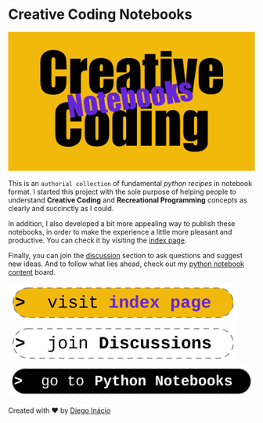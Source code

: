 # Creative Coding Notebooks

[![Creative Coding Notebooks](social-preview.png)](https://diegoinacio.github.io/creative-coding-notebooks/)

This is an `authorial collection` of fundamental _python recipes_ in notebook format. I started this project with the sole purpose of helping people to understand **Creative Coding** and **Recreational Programming** concepts as clearly and succinctly as I could.

In addition, I also developed a bit more appealing way to publish these notebooks, in order to make the experience a little more pleasant and productive. You can check it by visiting the [index page](https://diegoinacio.github.io/creative-coding-notebooks/).

Finally, you can join the [discussion](https://github.com/diegoinacio/creative-coding-notebooks/discussions) section to ask questions and suggest new ideas. And to follow what lies ahead, check out my [python notebook content](https://github.com/users/diegoinacio/projects/6) board.

[![visit index page](docs/assets/icons/visit_index_page.svg)](https://diegoinacio.github.io/creative-coding-notebooks/)
[![join discussion](docs/assets/icons/join_discussion.svg)](https://github.com/diegoinacio/creative-coding-notebooks/discussions)
[![go python notebooks](docs/assets/icons/go_python_notebooks.svg)](https://diegoinacio.github.io/python-notebooks/)

Created with ❤️ by [Diego Inácio](https://diegoinacio.github.io/)
